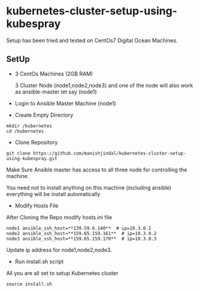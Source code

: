 # kubernetes-cluster-setup-using-kubespray

Setup has been tried and tested on CentOs7 Digital Ocean Machines.

## SetUp

* 3 CentOs Machines (2GB RAM)
  
  3 Cluster Node  (node1,node2,node3) and one of the node will also work as ansible-master let say (node1)
  
* Login to Ansible Master Machine (node1) 

* Create Empty Directory
```$xslt
mkdir /kubernetes
cd /kubernetes
```

* Clone Repository
```
git clone https://github.com/manishjindal/kubernetes-cluster-setup-using-kubespray.git
```

Make Sure Ansible master has access to all three node for controlling the machine.

You need not to install anything on this machine (including ansible) everything will be install automatically


* Modify Hosts File

After Cloning the Repo modify hosts.ini file 

```$xslt
node1 ansible_ssh_host=**139.59.6.140**  # ip=10.3.0.1
node2 ansible_ssh_host=**159.65.159.161**  # ip=10.3.0.2
node3 ansible_ssh_host=**159.65.159.170**  # ip=10.3.0.3
```

Update ip address for node1,node2,node3.

* Run install.sh script

All you are all set to setup Kubernetes cluster
```$xslt
source install.sh
```
